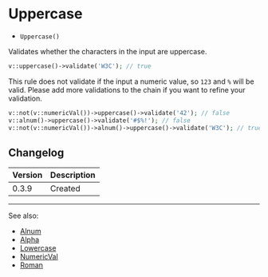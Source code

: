 # Uppercase

- `Uppercase()`

Validates whether the characters in the input are uppercase.

```php
v::uppercase()->validate('W3C'); // true
```

This rule does not validate if the input a numeric value, so `123` and `%` will
be valid. Please add more validations to the chain if you want to refine your
validation.

```php
v::not(v::numericVal())->uppercase()->validate('42'); // false
v::alnum()->uppercase()->validate('#$%!'); // false
v::not(v::numericVal())->alnum()->uppercase()->validate('W3C'); // true
```

## Changelog

Version | Description
--------|-------------
  0.3.9 | Created

***
See also:

- [Alnum](Alnum.md)
- [Alpha](Alpha.md)
- [Lowercase](Lowercase.md)
- [NumericVal](NumericVal.md)
- [Roman](Roman.md)
